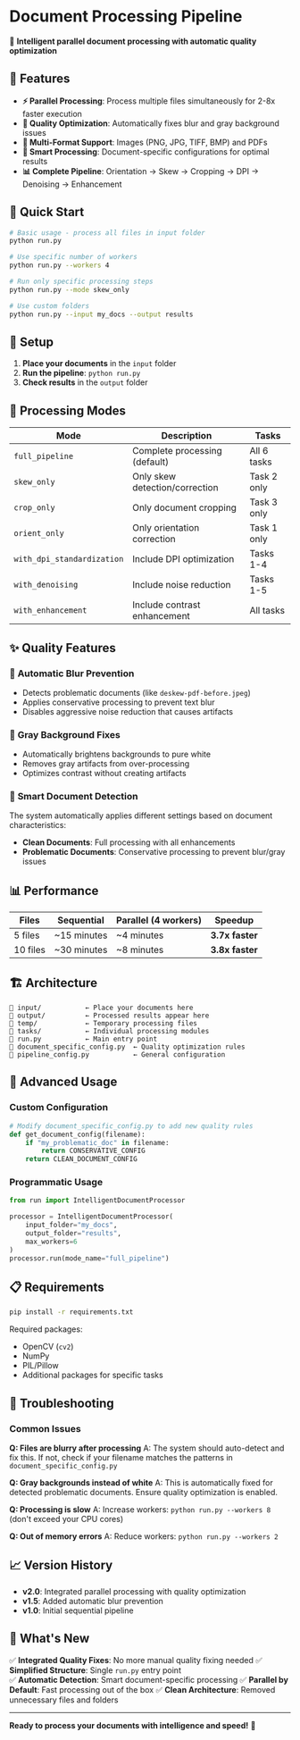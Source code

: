 # Document Processing Pipeline

🚀 **Intelligent parallel document processing with automatic quality optimization**

## 🌟 Features

- **⚡ Parallel Processing**: Process multiple files simultaneously for 2-8x faster execution
- **🔧 Quality Optimization**: Automatically fixes blur and gray background issues
- **📄 Multi-Format Support**: Images (PNG, JPG, TIFF, BMP) and PDFs
- **🎯 Smart Processing**: Document-specific configurations for optimal results
- **📊 Complete Pipeline**: Orientation → Skew → Cropping → DPI → Denoising → Enhancement

## 🚀 Quick Start

```bash
# Basic usage - process all files in input folder
python run.py

# Use specific number of workers
python run.py --workers 4

# Run only specific processing steps
python run.py --mode skew_only

# Use custom folders
python run.py --input my_docs --output results
```

## 📁 Setup

1. **Place your documents** in the `input` folder
2. **Run the pipeline**: `python run.py`
3. **Check results** in the `output` folder

## 🔧 Processing Modes

| Mode | Description | Tasks |
|------|-------------|-------|
| `full_pipeline` | Complete processing (default) | All 6 tasks |
| `skew_only` | Only skew detection/correction | Task 2 only |
| `crop_only` | Only document cropping | Task 3 only |
| `orient_only` | Only orientation correction | Task 1 only |
| `with_dpi_standardization` | Include DPI optimization | Tasks 1-4 |
| `with_denoising` | Include noise reduction | Tasks 1-5 |
| `with_enhancement` | Include contrast enhancement | All tasks |

## ✨ Quality Features

### 🔧 **Automatic Blur Prevention**
- Detects problematic documents (like `deskew-pdf-before.jpeg`)
- Applies conservative processing to prevent text blur
- Disables aggressive noise reduction that causes artifacts

### 📝 **Gray Background Fixes** 
- Automatically brightens backgrounds to pure white
- Removes gray artifacts from over-processing
- Optimizes contrast without creating artifacts

### 🎯 **Smart Document Detection**
The system automatically applies different settings based on document characteristics:

- **Clean Documents**: Full processing with all enhancements
- **Problematic Documents**: Conservative processing to prevent blur/gray issues

## 📊 Performance

| Files | Sequential | Parallel (4 workers) | Speedup |
|-------|------------|---------------------|---------|
| 5 files | ~15 minutes | ~4 minutes | **3.7x faster** |
| 10 files | ~30 minutes | ~8 minutes | **3.8x faster** |

## 🏗️ Architecture

```
📁 input/           ← Place your documents here
📁 output/          ← Processed results appear here
📁 temp/            ← Temporary processing files
📁 tasks/           ← Individual processing modules
📄 run.py           ← Main entry point
📄 document_specific_config.py  ← Quality optimization rules
📄 pipeline_config.py           ← General configuration
```

## 🔧 Advanced Usage

### Custom Configuration
```python
# Modify document_specific_config.py to add new quality rules
def get_document_config(filename):
    if "my_problematic_doc" in filename:
        return CONSERVATIVE_CONFIG
    return CLEAN_DOCUMENT_CONFIG
```

### Programmatic Usage
```python
from run import IntelligentDocumentProcessor

processor = IntelligentDocumentProcessor(
    input_folder="my_docs",
    output_folder="results", 
    max_workers=6
)
processor.run(mode_name="full_pipeline")
```

## 📋 Requirements

```bash
pip install -r requirements.txt
```

Required packages:
- OpenCV (`cv2`)
- NumPy
- PIL/Pillow
- Additional packages for specific tasks

## 🐛 Troubleshooting

### Common Issues

**Q: Files are blurry after processing**
A: The system should auto-detect and fix this. If not, check if your filename matches the patterns in `document_specific_config.py`

**Q: Gray backgrounds instead of white**
A: This is automatically fixed for detected problematic documents. Ensure quality optimization is enabled.

**Q: Processing is slow**
A: Increase workers: `python run.py --workers 8` (don't exceed your CPU cores)

**Q: Out of memory errors**
A: Reduce workers: `python run.py --workers 2`

## 📈 Version History

- **v2.0**: Integrated parallel processing with quality optimization
- **v1.5**: Added automatic blur prevention 
- **v1.0**: Initial sequential pipeline

## 🎯 What's New

✅ **Integrated Quality Fixes**: No more manual quality fixing needed
✅ **Simplified Structure**: Single `run.py` entry point  
✅ **Automatic Detection**: Smart document-specific processing
✅ **Parallel by Default**: Fast processing out of the box
✅ **Clean Architecture**: Removed unnecessary files and folders

---

**Ready to process your documents with intelligence and speed!** 🚀